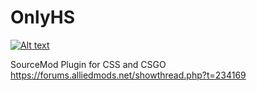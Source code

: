 OnlyHS
============

[![Alt text](https://travis-ci.org/Bara20/OnlyHS.svg?branch=master)](https://travis-ci.org/Bara20/OnlyHS)

SourceMod Plugin for CSS and CSGO
https://forums.alliedmods.net/showthread.php?t=234169
